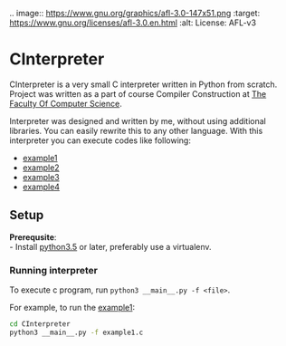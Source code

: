 .. image:: https://www.gnu.org/graphics/afl-3.0-147x51.png
   :target: https://www.gnu.org/licenses/afl-3.0.en.html
   :alt: License: AFL-v3

CInterpreter
=============
CInterpreter is a very small C interpreter written in Python from scratch. Project was written as a part of course
Compiler Construction at [The Faculty Of Computer Science](https://raf.edu.rs/).

Interpreter was designed and written by me, without using additional libraries. You can easily rewrite this to any
other language. With this interpreter you can execute codes like following:

* [example1](example1.c)
* [example2](example2.c)
* [example3](example3.c)
* [example4](example4.c)

## Setup
**Prerequsite**:<br/>
    - Install [python3.5](https://www.python.org) or later, preferably use a virtualenv.<br/>

### Running interpreter
To execute c program, run `python3 __main__.py -f <file>`.

For example, to run the [example1](example1.c):
```bash
cd CInterpreter
python3 __main__.py -f example1.c
```
